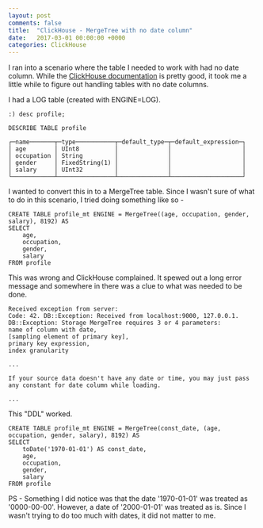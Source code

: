 ```yaml
---
layout: post
comments: false
title:  "ClickHouse - MergeTree with no date column"
date:   2017-03-01 00:00:00 +0000
categories: ClickHouse
---
```


I ran into a scenario where the table I needed to work with had no date column. While the [ClickHouse documentation](https://clickhouse.yandex/reference_en.html) is pretty good, it took me a little while to figure out handling tables with no date columns.

I had a LOG table (created with ENGINE=LOG).

    :) desc profile;

    DESCRIBE TABLE profile

    ┌─name───────┬─type───────────┬─default_type─┬─default_expression─┐
    │ age        │ UInt8          │              │                    │
    │ occupation │ String         │              │                    │
    │ gender     │ FixedString(1) │              │                    │
    │ salary     │ UInt32         │              │                    │
    └────────────┴────────────────┴──────────────┴────────────────────┘
    
I wanted to convert this in to a MergeTree table. Since I wasn't sure of what to do in this scenario, I tried doing something like so -

    CREATE TABLE profile_mt ENGINE = MergeTree((age, occupation, gender, salary), 8192) AS
    SELECT 
        age, 
        occupation, 
        gender, 
        salary
    FROM profile 

This was wrong and ClickHouse complained. It spewed out a long error message and somewhere in there was a clue to what was needed to be done.

    Received exception from server:
    Code: 42. DB::Exception: Received from localhost:9000, 127.0.0.1. DB::Exception: Storage MergeTree requires 3 or 4 parameters: 
    name of column with date,
    [sampling element of primary key],
    primary key expression,
    index granularity
    
    ...
    
    If your source data doesn't have any date or time, you may just pass any constant for date column while loading.
    
    ...

This "DDL" worked.

    CREATE TABLE profile_mt ENGINE = MergeTree(const_date, (age, occupation, gender, salary), 8192) AS
    SELECT 
        toDate('1970-01-01') AS const_date, 
        age, 
        occupation, 
        gender, 
        salary
    FROM profile 

PS - Something I did notice was that the date '1970-01-01' was treated as '0000-00-00'. However, a date of '2000-01-01' was treated as is. Since I wasn't trying to do too much with dates, it did not matter to me.


